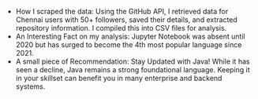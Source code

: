 - How I scraped the data: Using the GitHub API, I retrieved data for Chennai users with 50+ followers, saved their details, and extracted repository information. I compiled this into CSV files for analysis.
- An Interesting Fact on my analysis: Jupyter Notebook was absent until 2020 but has surged to become the 4th most popular language since 2021.
- A small piece of Recommendation: Stay Updated with Java! While it has seen a decline, Java remains a strong foundational language. Keeping it in your skillset can benefit you in many enterprise and backend systems.
